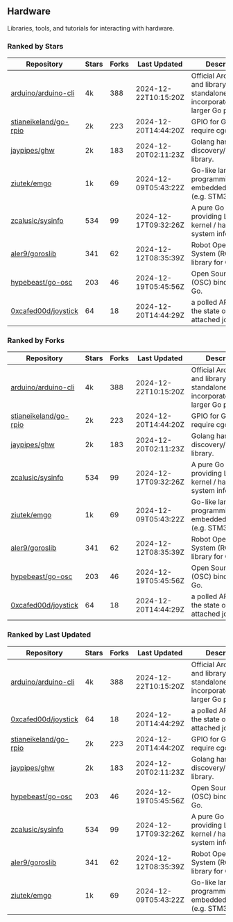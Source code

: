 ## Hardware

Libraries, tools, and tutorials for interacting with hardware.

### Ranked by Stars

| Repository | Stars | Forks | Last Updated | Description | 
|------------|-------|-------|--------------|-------------|
| [arduino/arduino-cli](https://github.com/arduino/arduino-cli) | 4k | 388 | 2024-12-22T10:15:20Z |  Official Arduino CLI and library. Can run standalone, or be incorporated into larger Go projects. |
| [stianeikeland/go-rpio](https://github.com/stianeikeland/go-rpio) | 2k | 223 | 2024-12-20T14:44:20Z |  GPIO for Go, doesn't require cgo. |
| [jaypipes/ghw](https://github.com/jaypipes/ghw) | 2k | 183 | 2024-12-20T02:11:23Z |  Golang hardware discovery/inspection library. |
| [ziutek/emgo](https://github.com/ziutek/emgo) | 1k | 69 | 2024-12-09T05:43:22Z |  Go-like language for programming embedded systems (e.g. STM32 MCU). |
| [zcalusic/sysinfo](https://github.com/zcalusic/sysinfo) | 534 | 99 | 2024-12-17T09:32:26Z |  A pure Go library providing Linux OS / kernel / hardware system information. |
| [aler9/goroslib](https://github.com/aler9/goroslib) | 341 | 62 | 2024-12-12T08:35:39Z |  Robot Operating System (ROS) library for Go. |
| [hypebeast/go-osc](https://github.com/hypebeast/go-osc) | 203 | 46 | 2024-12-19T05:45:56Z |  Open Sound Control (OSC) bindings for Go. |
| [0xcafed00d/joystick](https://github.com/0xcafed00d/joystick) | 64 | 18 | 2024-12-20T14:44:29Z |  a polled API to read the state of an attached joystick. |

### Ranked by Forks

| Repository | Stars | Forks | Last Updated | Description | 
|------------|-------|-------|--------------|-------------|
| [arduino/arduino-cli](https://github.com/arduino/arduino-cli) | 4k | 388 | 2024-12-22T10:15:20Z |  Official Arduino CLI and library. Can run standalone, or be incorporated into larger Go projects. |
| [stianeikeland/go-rpio](https://github.com/stianeikeland/go-rpio) | 2k | 223 | 2024-12-20T14:44:20Z |  GPIO for Go, doesn't require cgo. |
| [jaypipes/ghw](https://github.com/jaypipes/ghw) | 2k | 183 | 2024-12-20T02:11:23Z |  Golang hardware discovery/inspection library. |
| [zcalusic/sysinfo](https://github.com/zcalusic/sysinfo) | 534 | 99 | 2024-12-17T09:32:26Z |  A pure Go library providing Linux OS / kernel / hardware system information. |
| [ziutek/emgo](https://github.com/ziutek/emgo) | 1k | 69 | 2024-12-09T05:43:22Z |  Go-like language for programming embedded systems (e.g. STM32 MCU). |
| [aler9/goroslib](https://github.com/aler9/goroslib) | 341 | 62 | 2024-12-12T08:35:39Z |  Robot Operating System (ROS) library for Go. |
| [hypebeast/go-osc](https://github.com/hypebeast/go-osc) | 203 | 46 | 2024-12-19T05:45:56Z |  Open Sound Control (OSC) bindings for Go. |
| [0xcafed00d/joystick](https://github.com/0xcafed00d/joystick) | 64 | 18 | 2024-12-20T14:44:29Z |  a polled API to read the state of an attached joystick. |

### Ranked by Last Updated

| Repository | Stars | Forks | Last Updated | Description | 
|------------|-------|-------|--------------|-------------|
| [arduino/arduino-cli](https://github.com/arduino/arduino-cli) | 4k | 388 | 2024-12-22T10:15:20Z |  Official Arduino CLI and library. Can run standalone, or be incorporated into larger Go projects. |
| [0xcafed00d/joystick](https://github.com/0xcafed00d/joystick) | 64 | 18 | 2024-12-20T14:44:29Z |  a polled API to read the state of an attached joystick. |
| [stianeikeland/go-rpio](https://github.com/stianeikeland/go-rpio) | 2k | 223 | 2024-12-20T14:44:20Z |  GPIO for Go, doesn't require cgo. |
| [jaypipes/ghw](https://github.com/jaypipes/ghw) | 2k | 183 | 2024-12-20T02:11:23Z |  Golang hardware discovery/inspection library. |
| [hypebeast/go-osc](https://github.com/hypebeast/go-osc) | 203 | 46 | 2024-12-19T05:45:56Z |  Open Sound Control (OSC) bindings for Go. |
| [zcalusic/sysinfo](https://github.com/zcalusic/sysinfo) | 534 | 99 | 2024-12-17T09:32:26Z |  A pure Go library providing Linux OS / kernel / hardware system information. |
| [aler9/goroslib](https://github.com/aler9/goroslib) | 341 | 62 | 2024-12-12T08:35:39Z |  Robot Operating System (ROS) library for Go. |
| [ziutek/emgo](https://github.com/ziutek/emgo) | 1k | 69 | 2024-12-09T05:43:22Z |  Go-like language for programming embedded systems (e.g. STM32 MCU). |

